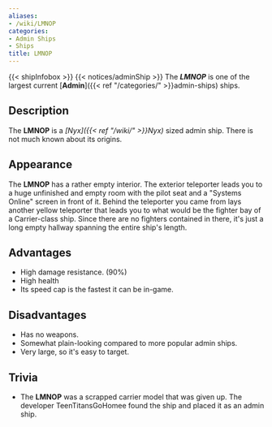 ```yaml
---
aliases:
- /wiki/LMNOP
categories:
- Admin Ships
- Ships
title: LMNOP
---
```


{{< shipInfobox >}} {{< notices/adminShip >}} The **_LMNOP_** is one of the largest current [**Admin**]({{< ref "/categories/" >}}admin-ships) ships. 

## Description

The **LMNOP** is a _[Nyx]({{< ref "/wiki/" >}}Nyx)_ sized admin ship. There is not much known about its origins.

## Appearance

The **LMNOP** has a rather empty interior. The exterior teleporter leads you to a huge unfinished and empty room with the pilot seat and a "Systems Online" screen in front of it. Behind the teleporter you came from lays another yellow teleporter that leads you to what would be the fighter bay of a Carrier-class ship. Since there are no fighters contained in there, it's just a long empty hallway spanning the entire ship's length.

## Advantages

- High damage resistance. (90%)
- High health
- Its speed cap is the fastest it can be in-game.

## Disadvantages

- Has no weapons.
- Somewhat plain-looking compared to more popular admin ships.
- Very large, so it's easy to target.

## Trivia

- The **LMNOP** was a scrapped carrier model that was given up. The developer TeenTitansGoHomee found the ship and placed it as an admin ship.